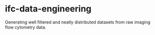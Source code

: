 # ifc-data-engineering
Generating well filtered and neatly distributed datasets from raw imaging flow cytometry data. 
